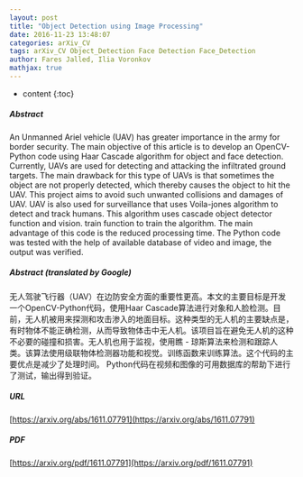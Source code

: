 ```yaml
---
layout: post
title: "Object Detection using Image Processing"
date: 2016-11-23 13:48:07
categories: arXiv_CV
tags: arXiv_CV Object_Detection Face Detection Face_Detection
author: Fares Jalled, Ilia Voronkov
mathjax: true
---
```


* content
{:toc}

##### Abstract
An Unmanned Ariel vehicle (UAV) has greater importance in the army for border security. The main objective of this article is to develop an OpenCV-Python code using Haar Cascade algorithm for object and face detection. Currently, UAVs are used for detecting and attacking the infiltrated ground targets. The main drawback for this type of UAVs is that sometimes the object are not properly detected, which thereby causes the object to hit the UAV. This project aims to avoid such unwanted collisions and damages of UAV. UAV is also used for surveillance that uses Voila-jones algorithm to detect and track humans. This algorithm uses cascade object detector function and vision. train function to train the algorithm. The main advantage of this code is the reduced processing time. The Python code was tested with the help of available database of video and image, the output was verified.

##### Abstract (translated by Google)
无人驾驶飞行器（UAV）在边防安全方面的重要性更高。本文的主要目标是开发一个OpenCV-Python代码，使用Haar Cascade算法进行对象和人脸检测。目前，无人机被用来探测和攻击渗入的地面目标。这种类型的无人机的主要缺点是，有时物体不能正确检测，从而导致物体击中无人机。该项目旨在避免无人机的这种不必要的碰撞和损害。无人机也用于监视，使用瞧 - 琼斯算法来检测和跟踪人类。该算法使用级联物体检测器功能和视觉。训练函数来训练算法。这个代码的主要优点是减少了处理时间。 Python代码在视频和图像的可用数据库的帮助下进行了测试，输出得到验证。

##### URL
[https://arxiv.org/abs/1611.07791](https://arxiv.org/abs/1611.07791)

##### PDF
[https://arxiv.org/pdf/1611.07791](https://arxiv.org/pdf/1611.07791)

